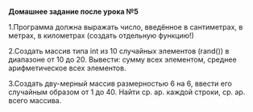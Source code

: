 **Домашнее задание после урока №5**

1.Программа должна выражать число, введённое в сантиметрах, в метрах, в километрах (создать отдельную функцию!)

2.Создать массив типа int из 10 случайных элементов (rand()) в диапазоне от 10 до 20. Вывести: сумму всех элементом, среднее арифметическое всех элементов.

3.Создать дву-мерный массив размерностью 6 на 6, ввести его случайным образом от 1 до 40. Найти ср. ар. каждой строки, ср. ар. всего массива.

